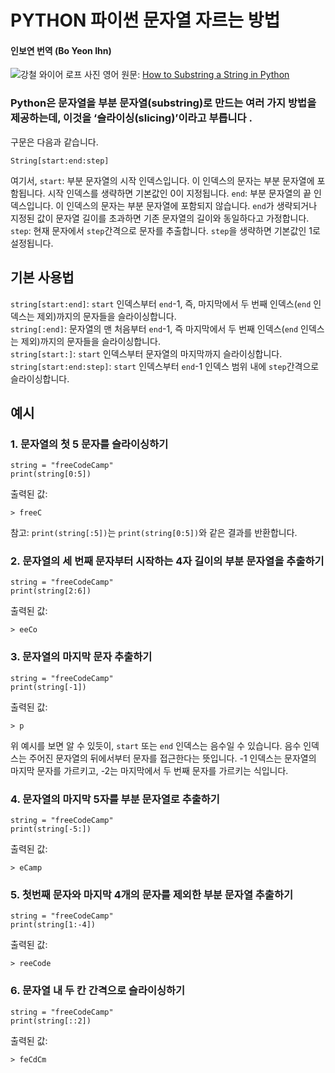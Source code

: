 # PYTHON 파이썬 문자열 자르는 방법

#### 인보연 번역 (Bo Yeon Ihn)

![강철 와이어 로프 사진](https://cdn-media-2.freecodecamp.org/w1280/5f9c9e45740569d1a4ca3c3e.jpg)
영어 원문: [How to Substring a String in Python](https://www.freecodecamp.org/news/how-to-substring-a-string-in-python/)

### Python은 문자열을 부분 문자열(substring)로 만드는 여러 가지 방법을 제공하는데, 이것을 ‘슬라이싱(slicing)’이라고 부릅니다 .

구문은 다음과 같습니다.

```
String[start:end:step]
```

여기서,
`start`: 부분 문자열의 시작 인덱스입니다. 이 인덱스의 문자는 부분 문자열에 포함됩니다. 시작 인덱스를 생략하면 기본값인 0이 지정됩니다.
`end`: 부분 문자열의 끝 인덱스입니다. 이 인덱스의 문자는 부분 문자열에 포함되지 않습니다. `end`가 생략되거나 지정된 값이 문자열 길이를 초과하면 기존 문자열의 길이와 동일하다고 가정합니다.
`step`: 현재 문자에서 `step`간격으로 문자를 추출합니다. `step`을 생략하면 기본값인 1로 설정됩니다.

## 기본 사용법

`string[start:end]`: `start` 인덱스부터 `end`-1, 즉, 마지막에서 두 번째 인덱스(`end` 인덱스는 제외)까지의 문자들을 슬라이싱합니다.  
`string[:end]`: 문자열의 맨 처음부터 `end`-1, 즉 마지막에서 두 번째 인덱스(`end` 인덱스는 제외)까지의 문자들을 슬라이싱합니다.  
`string[start:]`: `start` 인덱스부터 문자열의 마지막까지 슬라이싱합니다.  
`string[start:end:step]`: `start` 인덱스부터 `end`-1 인덱스 범위 내에 `step`간격으로 슬라이싱합니다.

## 예시

### 1. 문자열의 첫 5 문자를 슬라이싱하기

```
string = "freeCodeCamp"
print(string[0:5])
```

출력된 값:

```
> freeC
```

참고: `print(string[:5])`는 `print(string[0:5])`와 같은 결과를 반환합니다.

### 2. 문자열의 세 번째 문자부터 시작하는 4자 길이의 부분 문자열을 추출하기

```
string = "freeCodeCamp"
print(string[2:6])
```

출력된 값:

```
> eeCo
```

### 3. 문자열의 마지막 문자 추출하기

```
string = "freeCodeCamp"
print(string[-1])
```

출력된 값:

```
> p
```

위 예시를 보면 알 수 있듯이, `start` 또는 `end` 인덱스는 음수일 수 있습니다. 음수 인덱스는 주어진 문자열의 뒤에서부터 문자를 접근한다는 뜻입니다. -1 인덱스는 문자열의 마지막 문자를 가르키고, -2는 마지막에서 두 번째 문자를 가르키는 식입니다.

### 4. 문자열의 마지막 5자를 부분 문자열로 추출하기

```
string = "freeCodeCamp"
print(string[-5:])
```

출력된 값:

```
> eCamp
```

### 5. 첫번째 문자와 마지막 4개의 문자를 제외한 부분 문자열 추출하기

```
string = "freeCodeCamp"
print(string[1:-4])
```

출력된 값:

```
> reeCode
```

### 6. 문자열 내 두 칸 간격으로 슬라이싱하기

```
string = "freeCodeCamp"
print(string[::2])
```

출력된 값:

```
> feCdCm
```
